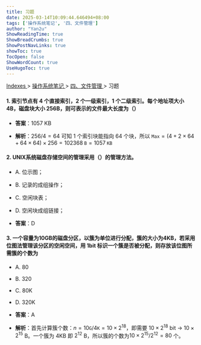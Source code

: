 ```yaml
---
title: 习题
date: 2025-03-14T10:09:44.646494+08:00
tags: ['操作系统笔记', '四、文件管理']
author: "Yan2u"
ShowReadingTime: true
ShowBreadCrumbs: true
ShowPostNavLinks: true
showToc: true
TocOpen: false
ShowWordCount: true
UseHugoToc: true
---
```


<a href="/notes408/chapters_index"> Indexes </a> > <a href="/notes408/indexes/操作系统笔记_index"> 操作系统笔记 </a> > <a href="/notes408/indexes/操作系统笔记/四文件管理_index"> 四、文件管理 </a> > 习题

#### 1. 索引节点有 4 个直接索引，2 个一级索引，1 个二级索引。每个地址项大小 4B，磁盘块大小 256B，则可表示的文件最大长度为（）

- **答案**：1057 KB

- **解析**：$256/4=64$ 可知 1 个索引块能指向 64 个块，所以 $\mathtt{Max}=(4+2\times 64+64\times 64)\times 256=102368\;\mathtt{B}=1057\;\mathtt{KB}$

#### 2. UNIX系统磁盘存储空间的管理采用（）的管理方法。

- A. 位示图；

- B. 记录的成组操作；

- C. 空闲块表；

- D. 空闲块成组链接；

- **答案**：D

####  3. 一个容量为10GB的磁盘分区，以簇为单位进行分配，簇的大小为4KB，若采用位图法管理该分区的空闲空间，用 1bit 标识一个簇是否被分配，则存放该位图所需簇的个数为

- A. 80

- B. 320

- C. 80K

- D. 320K

- **答案**：A

- **解析**：首先计算簇个数：$n=10\mathtt{G}/4\mathtt{K}=10\times 2^{18}$，即需要 $10\times 2^{18}$ bit $\rightarrow$ $10\times 2^{15}$ B。一个簇为 4KB 即 $2^{12}$ B，所以簇的个数为$10\times2^{15}/2^{12}=80$ 个。

